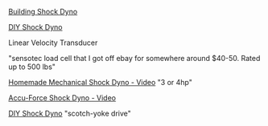 [Building Shock Dyno](http://www.hotrod.com/articles/82884-buildling-shock-dyno/)

[DIY Shock Dyno](http://honda-tech.com/road-racing-autocross-time-attack-19/diy-shock-dyno-2325055/)

Linear Velocity Transducer

"sensotec load cell that I got off ebay for somewhere around $40-50. Rated up to 500 lbs"

[Homemade Mechanical Shock Dyno - Video](https://www.youtube.com/watch?v=SV0FXGfSN38) "3 or 4hp"

[Accu-Force Shock Dyno - Video](https://www.youtube.com/watch?v=2L_S78RpUcU)

[DIY Shock Dyno](https://www.eng-tips.com/viewthread.cfm?qid=357653) "scotch-yoke drive"
